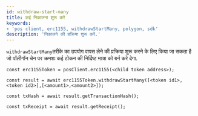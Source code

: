 ```yaml
---
id: withdraw-start-many
title: कई निकालना शुरू करें
keywords:
- 'pos client, erc1155, withdrawStartMany, polygon, sdk'
description: 'निकालने की प्रक्रिया शुरू करें.'
---
```


`withdrawStartMany`तरीके का उपयोग वापस लेने की प्रक्रिया शुरू करने के लिए किया जा सकता है जो पॉलीगॉन चेन पर क्रमशः कई टोकन की निर्दिष्ट मात्रा को बर्न करे देगा.

```
const erc1155Token = posClient.erc1155(<child token address>);

const result = await erc1155Token.withdrawStartMany([<token id1>, <token id2>],[<amount1>,<amount2>]);

const txHash = await result.getTransactionHash();

const txReceipt = await result.getReceipt();

```
